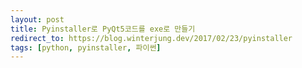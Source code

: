 ```yaml
---
layout: post
title: Pyinstaller로 PyQt5코드를 exe로 만들기
redirect_to: https://blog.winterjung.dev/2017/02/23/pyinstaller
tags: [python, pyinstaller, 파이썬]
---
```

